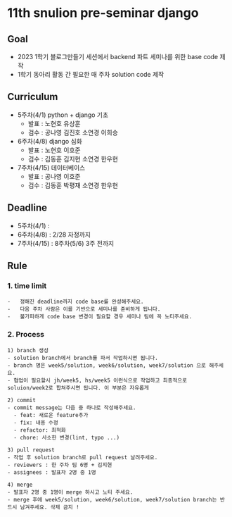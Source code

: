 # 11th snulion pre-seminar django

## Goal

-   2023 1학기 블로그만들기 세션에서 backend 파트 세미나를 위한 base code 제작
-   1학기 동아리 활동 간 필요한 매 주차 solution code 제작

## Curriculum

-   5주차(4/1) python + django 기초
    -   발표 : 노현호 유상훈
    -   검수 : 공나영 김진호 소연경 이희승
-   6주차(4/8) django 심화
    -   발표 : 노현호 이호준
    -   검수 : 김동훈 김지현 소연경 한우현
-   7주차(4/15) 데이터베이스
    -   발표 : 공나영 이호준
    -   검수 : 김동훈 박평재 소연경 한우현

## Deadline

-   5주차(4/1) :
-   6주차(4/8) : 2/28 자정까지
-   7주차(4/15) : 8주차(5/6) 3주 전까지

## Rule

### 1. time limit

    -   정해진 deadline까지 code base를 완성해주세요.
    -   다음 주차 사람은 이를 기반으로 세미나를 준비하게 됩니다.
    -   불가피하게 code base 변경이 필요할 경우 세미나 팀에 꼭 노티주세요.

### 2. Process

    1) branch 생성
    - solution branch에서 branch를 파서 작업하시면 됩니다.
    - branch 명은 week5/solution, week6/solution, week7/solution 으로 해주세요.
    - 협업이 필요할시 jh/week5, hs/week5 이런식으로 작업하고 최종적으로 soluion/week2로 합쳐주시면 됩니다. 이 부분은 자유롭게

    2) commit
    - commit message는 다음 중 하나로 작성해주세요.
      - feat: 새로운 feature추가
      - fix: 내용 수정
      - refactor: 최적화
      - chore: 사소한 변경(lint, typo ...)

    3) pull request
    - 작업 후 solution branch로 pull request 날려주세요.
    - reviewers : 한 주차 팀 6명 + 김지현
    - assignees : 발표자 2명 중 1명

    4) merge
    - 발표자 2명 중 1명이 merge 하시고 노티 주세요.
    - merge 후에 week5/solution, week6/solution, week7/solution branch는 반드시 남겨주세요. 삭제 금지 !
